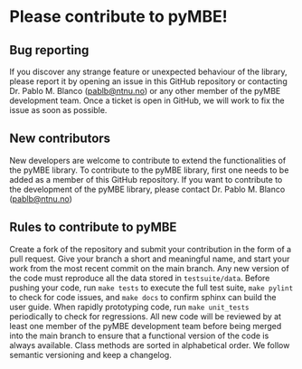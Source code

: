 # Please contribute to pyMBE!

## Bug reporting
If you discover any strange feature or unexpected behaviour of the library, please report it by opening an issue in this GitHub repository or contacting Dr. Pablo M. Blanco (pablb@ntnu.no) or any other member of the pyMBE development team.
Once a ticket is open in GitHub, we will work to fix the issue as soon as possible.

## New contributors
New developers are welcome to contribute to extend the functionalities of the pyMBE library.
To contribute to the pyMBE library, first one needs to be added as a member of this GitHub repository.
If you want to contribute to the development of the pyMBE library, please contact Dr. Pablo M. Blanco (pablb@ntnu.no)

## Rules to contribute to pyMBE
Create a fork of the repository and submit your contribution in the form of a pull request.
Give your branch a short and meaningful name, and start your work from the most recent commit on the main branch.
Any new version of the code must reproduce all the data stored in `testsuite/data`.
Before pushing your code, run `make tests` to execute the full test suite,
`make pylint` to check for code issues, and `make docs` to confirm sphinx can build the user guide.
When rapidly prototyping code, run `make unit_tests` periodically to check for regressions.
All new code will be reviewed by at least one member of the pyMBE development team before being merged into the main branch to ensure that a functional version of the code is always available.
Class methods are sorted in alphabetical order.
We follow semantic versioning and keep a changelog.
